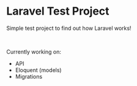# Laravel Test Project

Simple test project to find out how Laravel works!

<br />

Currently working on:<br />
- API
- Eloquent (models)
- Migrations
